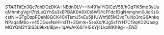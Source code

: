 $START$itEn3Qc7dhDOzDKA+NEdnOLV++N491ylYlQlCzV55/hGq7lK5mo3yUuqMhmhgVgH7fzLeQYhSa3xEPBAK0A6X0t8W3YcFFdcfDgN4mghm0JicKzGcstNi+GTgOzpPDeM8QCK40XTemJ5vEu5jHUWhfj65M3vdTui/Ip3rcG6AnkqNPaqaIM6o+v45DGueNsHHxlTf+2Qmlk+5seXq/KJg5sfYrH7C19qKD2QasigMQYQM2YSlS3L9kxt/iBjw+1qAwAK60/1HSkYj4LkoWKh9g==$END$